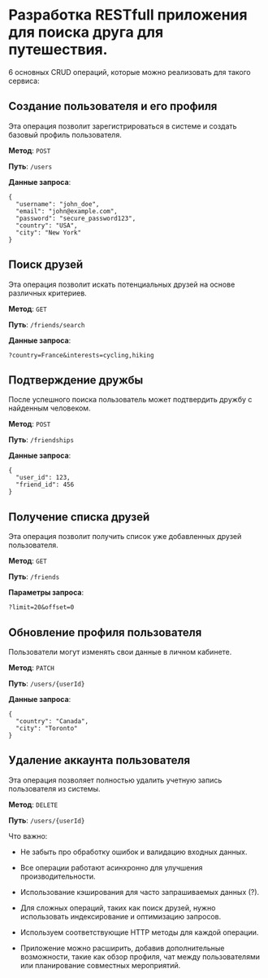 # Разработка RESTfull приложения для поиска друга для путешествия. 

6 основных CRUD операций, которые можно реализовать для такого сервиса:

## Создание пользователя и его профиля
Эта операция позволит зарегистрироваться в системе и создать базовый профиль пользователя.

**Метод**: `POST`

**Путь**: `/users`

**Данные запроса**:
```
{
  "username": "john_doe",
  "email": "john@example.com",
  "password": "secure_password123",
  "country": "USA",
  "city": "New York"
}
```


## Поиск друзей
Эта операция позволит искать потенциальных друзей на основе различных критериев.

**Метод**: `GET`

**Путь**: `/friends/search`

**Данные запроса**:
```
?country=France&interests=cycling,hiking
```

## Подтверждение дружбы
После успешного поиска пользователь может подтвердить дружбу с найденным человеком.

**Метод**: `POST`

**Путь**: `/friendships`

**Данные запроса**:
```
{
  "user_id": 123,
  "friend_id": 456
}
```

## Получение списка друзей
Эта операция позволит получить список уже добавленных друзей пользователя.

**Метод**: `GET`

**Путь**: `/friends`

**Параметры запроса**:
```
?limit=20&offset=0
```

## Обновление профиля пользователя
Пользователи могут изменять свои данные в личном кабинете.

**Метод**: `PATCH`

**Путь**: `/users/{userId}`

**Данные запроса**:
```
{
  "country": "Canada",
  "city": "Toronto"
}
```

## Удаление аккаунта пользователя
Эта операция позволяет полностью удалить учетную запись пользователя из системы.

**Метод**: `DELETE`

**Путь**: `/users/{userId}`


Что важно:

- Не забыть про обработку ошибок и валидацию входных данных.
- Все операции работают асинхронно для улучшения производительности.
- Использование кэширования для часто запрашиваемых данных (?).
- Для сложных операций, таких как поиск друзей, нужно использовать индексирование и оптимизацию запросов.

- Используем соответствующие HTTP методы для каждой операции.
- Приложение можно расширить, добавив дополнительные возможности, такие как обзор профиля, чат между пользователями или планирование совместных мероприятий.